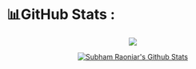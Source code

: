
# 📊GitHub Stats :


 <p align="center"> <img src ="https://github-readme-stats.vercel.app/api?username=makt96" /> </p>
    



  
<p>
    
<p align="center">
            <a src="https://github-readme-stats.vercel.app/api/top-langs/?username=makt96&langs_count=8&count_private=true&layout=compact&theme=react&hide_border=true&bg_color=0D1117"/></a>
</p>


          
<p align="center">
   <a href="https://github.com/SubhamRaoniar28/github-readme-stats"><img alt="Subham Raoniar's Github Stats" src="https://github-readme-stats.vercel.app/api?username=makt96&show_icons=true&count_private=true&theme=react&hide_border=true&bg_color=0D1117" /></a>
</p>
    
</p>

